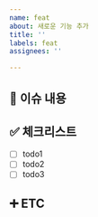 ```yaml
---
name: feat
about: 새로운 기능 추가
title: ''
labels: feat
assignees: ''

---
```


## 📄 이슈 내용

## ✅ 체크리스트
- [ ] todo1
- [ ] todo2
- [ ] todo3

## ➕ ETC
